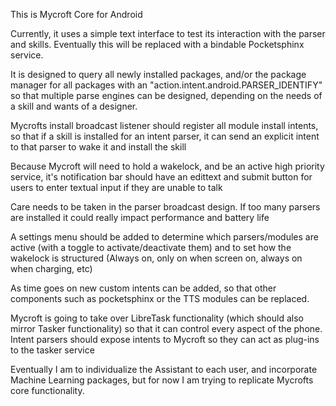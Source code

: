 This is Mycroft Core for Android

Currently, it uses a simple text interface to test its interaction with the parser and skills. Eventually this will be replaced with a bindable Pocketsphinx service.

It is designed to query all newly installed packages, and/or the package manager for all packages with an "action.intent.android.PARSER_IDENTIFY" so that multiple parse engines can be designed, depending on the needs of a skill and wants of a designer.

Mycrofts install broadcast listener should register all module install intents, so that if a skill is installed for an intent parser, it can send an explicit intent to that parser to wake it and install the skill

Because Mycroft will need to hold a wakelock, and be an active high priority service, it's notification bar should have an edittext and submit button for users to enter textual input if they are unable to talk

Care needs to be taken in the parser broadcast design. If too many parsers are installed it could really impact performance and battery life

A settings menu should be added to determine which parsers/modules are active (with a toggle to activate/deactivate them) and to set how the wakelock is structured (Always on, only on when screen on, always on when charging, etc)

As time goes on new custom intents can be added, so that other components such as pocketsphinx or the TTS modules can be replaced.

Mycroft is going to take over LibreTask functionality (which should also mirror Tasker functionality) so that it can control every aspect of the phone. Intent parsers should expose intents to Mycroft so they can act as plug-ins to the tasker service

Eventually I am to individualize the Assistant to each user, and incorporate Machine Learning packages, but for now I am trying to replicate Mycrofts core functionality.